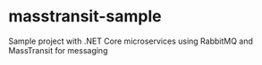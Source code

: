 # masstransit-sample
Sample project with .NET Core microservices using RabbitMQ and MassTransit for messaging
